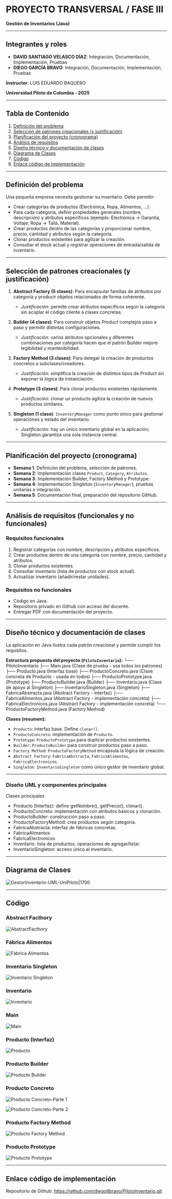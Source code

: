 # PROYECTO TRANSVERSAL / FASE III
**Gestión de Inventarios (Java)**  

---

## Integrantes y roles
- **DAVID SANTIAGO VELASCO DÍAZ**: Integración, Documentación, Implementación, Pruebas  
- **DIEGO GARCÍA BRAVO**: Integración, Documentación, Implementación, Pruebas  

**Instructor**: LUIS EDUARDO BAQUERO  

**Universidad Piloto de Colombia - 2025**  

---

## Tabla de Contenido
1. [Definición del problema](#definición-del-problema)  
2. [Selección de patrones creacionales (y justificación)](#selección-de-patrones-creacionales-y-justificación)  
3. [Planificación del proyecto (cronograma)](#planificación-del-proyecto-cronograma)  
4. [Análisis de requisitos](#análisis-de-requisitos-funcionales-y-no-funcionales)  
5. [Diseño técnico y documentación de clases](#diseño-técnico-y-documentación-de-clases)
6. [Diagrama de Clases](#Diagrama-de-Clases)
7. [Código](#Código)
8. [Enlace código de implementación](#enlace-código-de-implementación)  

---

## Definición del problema
Una pequeña empresa necesita gestionar su inventario. Debe permitir:  
- Crear categorías de productos (Electrónica, Ropa, Alimentos, …).  
- Para cada categoría, definir propiedades generales (nombre, descripción) y atributos específicos (ejemplo: Electrónica → Garantía, Voltaje; Ropa → Talla, Material).  
- Crear productos dentro de las categorías y proporcionar nombre, precio, cantidad y atributos según la categoría.  
- Clonar productos existentes para agilizar la creación.  
- Consultar el stock actual y registrar operaciones de entrada/salida de inventario.  

---

## Selección de patrones creacionales (y justificación)
1. **Abstract Factory (5 clases)**: Para encapsular familias de atributos por categoría y producir objetos relacionados de forma coherente.  
   - *Justificación*: permite crear atributos específicos según la categoría sin acoplar el código cliente a clases concretas.  

2. **Builder (4 clases)**: Para construir objetos Product complejos paso a paso y permitir distintas configuraciones.  
   - *Justificación*: varios atributos opcionales y diferentes combinaciones por categoría hacen que el patrón Builder mejore legibilidad y mantenibilidad.  

3. **Factory Method (3 clases)**: Para delegar la creación de productos concretos a subclases/creadores.  
   - *Justificación*: simplifica la creación de distintos tipos de Product sin exponer la lógica de instanciación.  

4. **Prototype (3 clases)**: Para clonar productos existentes rápidamente.  
   - *Justificación*: clonar un producto agiliza la creación de nuevos productos similares.  

5. **Singleton (1 clase)**: `InventoryManager` como punto único para gestionar operaciones y estado del inventario.  
   - *Justificación*: hay un único inventario global en la aplicación; Singleton garantiza una sola instancia central.  

---

## Planificación del proyecto (cronograma)
- **Semana 1**: Definición del problema, selección de patrones.  
- **Semana 2**: Implementación clases `Product`, `Category`, `Atributos`.  
- **Semana 3**: Implementación Builder, Factory Method y Prototype.  
- **Semana 4**: Implementación Singleton (`InventoryManager`), pruebas unitarias e integración.  
- **Semana 5**: Documentación final, preparación del repositorio GitHub.  

---

## Análisis de requisitos (funcionales y no funcionales)

### Requisitos funcionales
1. Registrar categorías con nombre, descripción y atributos específicos.  
2. Crear productos dentro de una categoría con nombre, precio, cantidad y atributos.  
3. Clonar productos existentes.  
4. Consultar inventario (lista de productos con stock actual).  
5. Actualizar inventario (añadir/restar unidades).  

### Requisitos no funcionales
- Código en Java.  
- Repositorio privado en Github con acceso del docente.  
- Entregar PDF con documentación del proyecto.

---

## Diseño técnico y documentación de clases
La aplicación en Java ilustra cada patrón creacional y permite cumplir los requisitos.  

**Estructura propuesta del proyecto (`PilotoInventario`):**
└── PilotoInventario
├── Main.java (Clase de prueba - usa todos los patrones)
├── Producto.java (Interfaz base)
├── ProductoConcreto.java (Clase concreta de Producto - usada en todos)
├── ProductoPrototype.java (Prototype)
├── ProductoBuilder.java (Builder)
├── Inventario.java (Clase de apoyo al Singleton)
├── InventarioSingleton.java (Singleton)
├── FabricaAbstracta.java (Abstract Factory - interfaz)
├── FabricaAlimentos.java (Abstract Factory - implementación concreta)
├── FabricaElectronicos.java (Abstract Factory - implementación concreta)
└── ProductoFactoryMethod.java (Factory Method)

**Clases (resumen):**
- `Producto`: interfaz base. Define `clonar()`.  
- `ProductoConcreto`: implementación de `Producto`.  
- `Prototype`: `ProductoPrototype` para duplicar productos existentes.  
- `Builder`: `ProductoBuilder` para construir productos paso a paso.  
- `Factory Method`: `ProductoFactoryMethod` encapsula la lógica de creación.  
- `Abstract Factory`: `FabricaAbstracta`, `FabricaAlimentos`, `FabricaElectronicos`.  
- `Singleton`: `InventarioSingleton` como único gestor de inventario global.  

---
### Diseño UML y componentes principales
Clases principales
- Producto (Interfaz): define getNombre(), getPrecio(), clonar().
- ProductoConcreto: implementación con atributos básicos y clonación.
- ProductoBuilder: construcción paso a paso.
- ProductoFactoryMethod: crea productos según categoría.
- FabricaAbstracta: interfaz de fábricas concretas.
- FabricaAlimentos
- FabricaElectronicos
- Inventario: lista de productos, operaciones de agregar/listar.
- InventarioSingleton: acceso único al inventario.

---

## Diagrama de Clases

![GestorInventario-UML-UniPiloto|1700](https://github.com/diego6bravo/PilotoInventario/blob/Fase-III/UML-Gestor%20de%20Inventario.png)

---
## Código
### Abstract Facthory
![AbstractFacthory](https://github.com/diego6bravo/PilotoInventario/blob/Fase-III/pantallazosCodigo/Fabrica%20Abstracta.jpg)

### Fábrica Alimentos
![Fábrica Alimentos](https://github.com/diego6bravo/PilotoInventario/blob/Fase-III/pantallazosCodigo/Fabrica%20Alimentos.jpg)

### Inventario Singleton
![Inventario Singleton](https://github.com/diego6bravo/PilotoInventario/blob/Fase-III/pantallazosCodigo/Inventario%20Singleton.jpg)

### Inventario
![Inventario](https://github.com/diego6bravo/PilotoInventario/blob/Fase-III/pantallazosCodigo/Inventario.jpg)

### Main
![Main](https://github.com/diego6bravo/PilotoInventario/blob/Fase-III/pantallazosCodigo/Main.jpg)

### Producto (Interfaz)
![Producto](https://github.com/diego6bravo/PilotoInventario/blob/Fase-III/pantallazosCodigo/Producto.jpg)

### Producto Builder
![Producto Builder](https://github.com/diego6bravo/PilotoInventario/blob/Fase-III/pantallazosCodigo/Producto%20Builder.jpg)

### Producto Concreto
![Producto Concreto-Parte 1](https://github.com/diego6bravo/PilotoInventario/blob/Fase-III/pantallazosCodigo/Producto%20Concreto%20Corregido-1.jpg)

![Producto Concreto-Parte 2](https://github.com/diego6bravo/PilotoInventario/blob/Fase-III/pantallazosCodigo/Producto%20Concreto%20Corregido-2.jpg)

### Producto Factory Method
![Producto Factory Method](https://github.com/diego6bravo/PilotoInventario/blob/Fase-III/pantallazosCodigo/Producto%20Factory%20Method.jpg)

### Producto Prototype
![Producto Prototype](https://github.com/diego6bravo/PilotoInventario/blob/Fase-III/pantallazosCodigo/Producto%20Prototype%20Corregido.jpg)

---
## Enlace código de implementación

Repositorio de Github: https://github.com/diego6bravo/PilotoInventario.git

